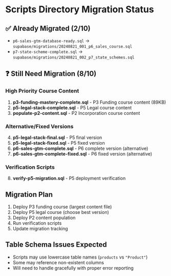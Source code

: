 # Scripts Directory Migration Status

## ✅ Already Migrated (2/10)
- `p6-sales-gtm-database-ready.sql` → `supabase/migrations/20240821_001_p6_sales_course.sql`
- `p7-state-scheme-complete.sql` → `supabase/migrations/20240821_002_p7_state_schemes.sql`

## ❓ Still Need Migration (8/10)

### High Priority Course Content
1. **p3-funding-mastery-complete.sql** - P3 Funding course content (89KB)
2. **p5-legal-stack-complete.sql** - P5 Legal course content  
3. **populate-p2-content.sql** - P2 Incorporation course content

### Alternative/Fixed Versions
4. **p5-legal-stack-final.sql** - P5 final version
5. **p5-legal-stack-fixed.sql** - P5 fixed version
6. **p6-sales-gtm-complete.sql** - P6 complete version (alternative)
7. **p6-sales-gtm-complete-fixed.sql** - P6 fixed version (alternative)

### Verification Scripts
8. **verify-p5-migration.sql** - P5 deployment verification

## Migration Plan
1. Deploy P3 funding course (largest content file)
2. Deploy P5 legal course (choose best version)
3. Deploy P2 content population
4. Run verification scripts
5. Update migration tracking

## Table Schema Issues Expected
- Scripts may use lowercase table names (`products` vs `"Product"`)
- Some may reference non-existent columns
- Will need to handle gracefully with proper error reporting